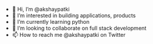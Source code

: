 - 👋 Hi, I’m @akshaypatki
- 👀 I’m interested in building applications, products
- 🌱 I’m currently learning python
- 💞️ I’m looking to collaborate on full stack development
- 📫 How to reach me @akshaypatki on Twitter

<!---
akshaypatki/akshaypatki is a ✨ special ✨ repository because its `README.md` (this file) appears on your GitHub profile.
You can click the Preview link to take a look at your changes.
--->
